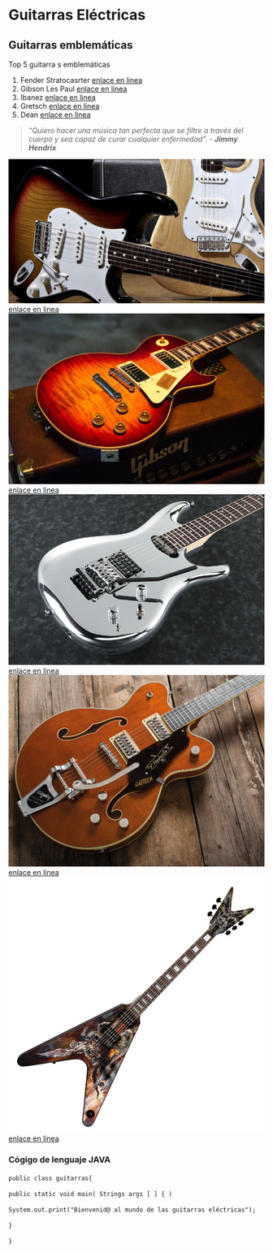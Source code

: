 # Guitarras Eléctricas
##  Guitarras  emblemáticas
Top 5  guitarra s  emblemáticas

1. Fender Stratocasrter [enlace en linea](https://es.wikipedia.org/wiki/Fender_Stratocaster)
2. Gibson Les Paul [enlace en linea](https://es.wikipedia.org/wiki/Gibson_Les_Paul)
3. Ibanez [enlace en linea](https://es.wikipedia.org/wiki/Ibanez)
4. Gretsch [enlace en linea](https://es.wikipedia.org/wiki/Gretsch)
5. Dean  [enlace en linea](https://es.wikipedia.org/wiki/Dean_Guitars)

>*“Quiero hacer una música tan perfecta que se filtre a través del cuerpo y sea capaz de curar cualquier enfermedad”. - **Jimmy Hendrix***

![TextoAlternativo](fender.jpg) 
[enlace en linea](https://shop.fender.com/es-ES/start)
![TextoAlternativo](Gibsong.jpg) 
[enlace en linea](https://www.gibson.com/)
![TextoAlternativo](JSg.jpg) 
[enlace en linea](https://www.ibanez.com/eu/)
![TextoAlternativo](Gretschg.jpg) 
[enlace en linea](https://www.gretschguitars.com/)
![TextoAlternativo](Deang.jpg) 
[enlace en linea](https://www.deanguitars.com/)

### Cógigo de lenguaje JAVA

`public class guitarras{`

`public static void main( Strings args [ ] { )`

`System.out.print("Bienvenid@ al mundo de las guitarras eléctricas");`

`}`

`}`

